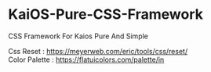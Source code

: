 # KaiOS-Pure-CSS-Framework
CSS Framework For Kaios Pure And Simple

Css Reset : https://meyerweb.com/eric/tools/css/reset/ <br>
Color Palette : https://flatuicolors.com/palette/in
